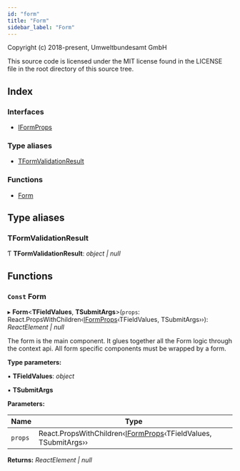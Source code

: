 ```yaml
---
id: "form"
title: "Form"
sidebar_label: "Form"
---
```


Copyright (c) 2018-present, Umweltbundesamt GmbH

This source code is licensed under the MIT license found in the
LICENSE file in the root directory of this source tree.

## Index

### Interfaces

* [IFormProps](../interfaces/form.iformprops.md)

### Type aliases

* [TFormValidationResult](form.md#tformvalidationresult)

### Functions

* [Form](form.md#const-form)

## Type aliases

###  TFormValidationResult

Ƭ **TFormValidationResult**: *object | null*

## Functions

### `Const` Form

▸ **Form**<**TFieldValues**, **TSubmitArgs**>(`props`: React.PropsWithChildren‹[IFormProps](../interfaces/form.iformprops.md)‹TFieldValues, TSubmitArgs››): *ReactElement | null*

The form is the main component. It glues together all the Form logic through the context api.
All form specific components must be wrapped by a form.

**Type parameters:**

▪ **TFieldValues**: *object*

▪ **TSubmitArgs**

**Parameters:**

Name | Type |
------ | ------ |
`props` | React.PropsWithChildren‹[IFormProps](../interfaces/form.iformprops.md)‹TFieldValues, TSubmitArgs›› |

**Returns:** *ReactElement | null*
